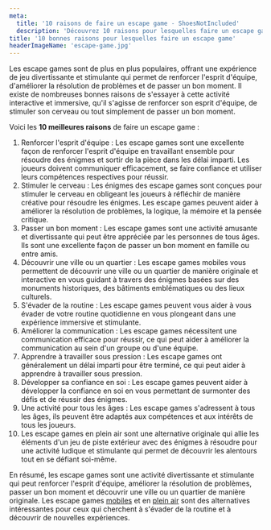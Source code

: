 ```yaml
---
meta:
  title: '10 raisons de faire un escape game - ShoesNotIncluded'
  description: 'Découvrez 10 raisons pour lesquelles faire un escape game. Comprenez comment cette activité permet de passer un bon moment entre amis ou en famille.'
title: '10 bonnes raisons pour lesquelles faire un escape game'
headerImageName: 'escape-game.jpg'
---
```


Les escape games sont de plus en plus populaires, offrant une expérience de jeu divertissante et stimulante qui permet de renforcer l'esprit d'équipe, d'améliorer la résolution de problèmes et de passer un bon moment. Il existe de nombreuses bonnes raisons de s'essayer à cette activité interactive et immersive, qu'il s'agisse de renforcer son esprit d'équipe, de stimuler son cerveau ou tout simplement de passer un bon moment.

Voici les **10 meilleures raisons** de faire un escape game :

1. Renforcer l'esprit d'équipe : Les escape games sont une excellente façon de renforcer l'esprit d'équipe en travaillant ensemble pour résoudre des énigmes et sortir de la pièce dans les délai imparti. Les joueurs doivent communiquer efficacement, se faire confiance et utiliser leurs compétences respectives pour réussir.
2. Stimuler le cerveau : Les énigmes des escape games sont conçues pour stimuler le cerveau en obligeant les joueurs à réfléchir de manière créative pour résoudre les énigmes. Les escape games peuvent aider à améliorer la résolution de problèmes, la logique, la mémoire et la pensée critique.
3. Passer un bon moment : Les escape games sont une activité amusante et divertissante qui peut être appréciée par les personnes de tous âges. Ils sont une excellente façon de passer un bon moment en famille ou entre amis.
4. Découvrir une ville ou un quartier : Les escape games mobiles vous permettent de découvrir une ville ou un quartier de manière originale et interactive en vous guidant à travers des énigmes basées sur des monuments historiques, des bâtiments emblématiques ou des lieux culturels.
5. S'évader de la routine : Les escape games peuvent vous aider à vous évader de votre routine quotidienne en vous plongeant dans une expérience immersive et stimulante.
6. Améliorer la communication : Les escape games nécessitent une communication efficace pour réussir, ce qui peut aider à améliorer la communication au sein d'un groupe ou d'une équipe.
7. Apprendre à travailler sous pression : Les escape games ont généralement un délai imparti pour être terminé, ce qui peut aider à apprendre à travailler sous pression.
8. Développer sa confiance en soi : Les escape games peuvent aider à développer la confiance en soi en vous permettant de surmonter des défis et de réussir des énigmes.
9. Une activité pour tous les âges : Les escape games s'adressent à tous les âges, ils peuvent être adaptés aux compétences et aux intérêts de tous les joueurs.
10. Les escape games en plein air sont une alternative originale qui allie les éléments d'un jeu de piste extérieur avec des énigmes à résoudre pour une activité ludique et stimulante qui permet de découvrir les alentours tout en se défiant soi-même.

En résumé, les escape games sont une activité divertissante et stimulante qui peut renforcer l'esprit d'équipe, améliorer la résolution de problèmes, passer un bon moment et découvrir une ville ou un quartier de manière originale. Les escape games [mobiles](/blog/10-raisons-de-faire-escape-game-mobile) et en [plein air](/blog/10-raisons-de-faire-escape-game-plein-air) sont des alternatives intéressantes pour ceux qui cherchent à s'évader de la routine et à découvrir de nouvelles expériences.
